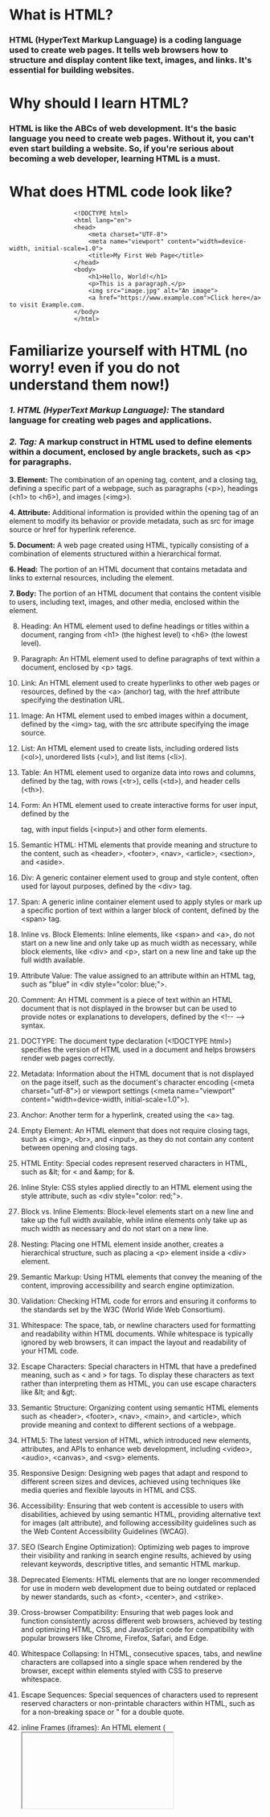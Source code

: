 # What is HTML?

### HTML (HyperText Markup Language) is a coding language used to create web pages. It tells web browsers how to structure and display content like text, images, and links. It's essential for building websites.

# Why should I learn HTML?

### HTML is like the ABCs of web development. It's the basic language you need to create web pages. Without it, you can't even start building a website. So, if you're serious about becoming a web developer, learning HTML is a must.

# What does HTML code look like?

                      <!DOCTYPE html>
                      <html lang="en">
                      <head>
                          <meta charset="UTF-8">
                          <meta name="viewport" content="width=device-width, initial-scale=1.0">
                          <title>My First Web Page</title>
                      </head>
                      <body>
                          <h1>Hello, World!</h1>
                          <p>This is a paragraph.</p>
                          <img src="image.jpg" alt="An image">
                          <a href="https://www.example.com">Click here</a> to visit Example.com.
                      </body>
                      </html>

# Familiarize yourself with HTML (no worry! even if you do not understand them now!)

### *1. HTML (HyperText Markup Language):* The standard language for creating web pages and applications.

### *2. Tag:* A markup construct in HTML used to define elements within a document, enclosed by angle brackets, such as \<p> for paragraphs.

**3. Element:** The combination of an opening tag, content, and a closing tag, defining a specific part of a webpage, such as paragraphs (\<p>), headings (\<h1> to \<h6>), and images (\<img>).

**4. Attribute:** Additional information is provided within the opening tag of an element to modify its behavior or provide metadata, such as src for image source or href for hyperlink reference.

**5. Document:** A web page created using HTML, typically consisting of a combination of elements structured within a hierarchical format.

**6. Head:** The portion of an HTML document that contains metadata and links to external resources, including the <head> element.

**7. Body:** The portion of an HTML document that contains the content visible to users, including text, images, and other media, enclosed within the <body> element.

8. Heading: An HTML element used to define headings or titles within a document, ranging from \<h1> (the highest level) to \<h6> (the lowest level).

9. Paragraph: An HTML element used to define paragraphs of text within a document, enclosed by \<p> tags.

10. Link: An HTML element used to create hyperlinks to other web pages or resources, defined by the \<a> (anchor) tag, with the href attribute specifying the destination URL.

11. Image: An HTML element used to embed images within a document, defined by the \<img> tag, with the src attribute specifying the image source.

12. List: An HTML element used to create lists, including ordered lists (\<ol>), unordered lists (\<ul>), and list items (\<li>).

13. Table: An HTML element used to organize data into rows and columns, defined by the <table> tag, with rows (\<tr>), cells (\<td>), and header cells (\<th>).

14. Form: An HTML element used to create interactive forms for user input, defined by the <form> tag, with input fields (\<input>) and other form elements.

15. Semantic HTML: HTML elements that provide meaning and structure to the content, such as \<header>, \<footer>, \<nav>, \<article>, \<section>, and \<aside>.

16. Div: A generic container element used to group and style content, often used for layout purposes, defined by the \<div> tag.

17. Span: A generic inline container element used to apply styles or mark up a specific portion of text within a larger block of content, defined by the \<span> tag.

18. Inline vs. Block Elements: Inline elements, like \<span> and \<a>, do not start on a new line and only take up as much width as necessary, while block elements, like \<div> and \<p>, start on a new line and take up the full width available.

19. Attribute Value: The value assigned to an attribute within an HTML tag, such as "blue" in \<div style="color: blue;">.

20. Comment: An HTML comment is a piece of text within an HTML document that is not displayed in the browser but can be used to provide notes or explanations to developers, defined by the \<!-- --> syntax.
    
21. DOCTYPE: The document type declaration (\<!DOCTYPE html>) specifies the version of HTML used in a document and helps browsers render web pages correctly.

22. Metadata: Information about the HTML document that is not displayed on the page itself, such as the document's character encoding (\<meta charset="utf-8">) or viewport settings (\<meta name="viewport" content="width=device-width, initial-scale=1.0">).

23. Anchor: Another term for a hyperlink, created using the \<a> tag.

24. Empty Element: An HTML element that does not require closing tags, such as \<img>, \<br>, and \<input>, as they do not contain any content between opening and closing tags.

25. HTML Entity: Special codes represent reserved characters in HTML, such as \&lt; for \< and \&amp; for &.

26. Inline Style: CSS styles applied directly to an HTML element using the style attribute, such as \<div style="color: red;">.

27. Block vs. Inline Elements: Block-level elements start on a new line and take up the full width available, while inline elements only take up as much width as necessary and do not start on a new line.

28. Nesting: Placing one HTML element inside another, creates a hierarchical structure, such as placing a \<p> element inside a \<div> element.

29. Semantic Markup: Using HTML elements that convey the meaning of the content, improving accessibility and search engine optimization.

30. Validation: Checking HTML code for errors and ensuring it conforms to the standards set by the W3C (World Wide Web Consortium).

31. Whitespace: The space, tab, or newline characters used for formatting and readability within HTML documents. While whitespace is typically ignored by web browsers, it can impact the layout and readability of your HTML code.

32. Escape Characters: Special characters in HTML that have a predefined meaning, such as \< and > for tags. To display these characters as text rather than interpreting them as HTML, you can use escape characters like \&lt; and \&gt;.

33. Semantic Structure: Organizing content using semantic HTML elements such as \<header>, \<footer>, \<nav>, \<main>, and \<article>, which provide meaning and context to different sections of a webpage.

34. HTML5: The latest version of HTML, which introduced new elements, attributes, and APIs to enhance web development, including \<video>, \<audio>, \<canvas>, and \<svg> elements.

35. Responsive Design: Designing web pages that adapt and respond to different screen sizes and devices, achieved using techniques like media queries and flexible layouts in HTML and CSS.

36. Accessibility: Ensuring that web content is accessible to users with disabilities, achieved by using semantic HTML, providing alternative text for images (alt attribute), and following accessibility guidelines such as the Web Content Accessibility Guidelines (WCAG).

37. SEO (Search Engine Optimization): Optimizing web pages to improve their visibility and ranking in search engine results, achieved by using relevant keywords, descriptive titles, and semantic HTML markup.

38. Deprecated Elements: HTML elements that are no longer recommended for use in modern web development due to being outdated or replaced by newer standards, such as \<font>, \<center>, and \<strike>.

39. Cross-browser Compatibility: Ensuring that web pages look and function consistently across different web browsers, achieved by testing and optimizing HTML, CSS, and JavaScript code for compatibility with popular browsers like Chrome, Firefox, Safari, and Edge.

40. Whitespace Collapsing: In HTML, consecutive spaces, tabs, and newline characters are collapsed into a single space when rendered by the browser, except within elements styled with CSS to preserve whitespace.

41. Escape Sequences: Special sequences of characters used to represent reserved characters or non-printable characters within HTML, such as &nbsp; for a non-breaking space or &quot; for a double quote.

42. inline Frames (iframes): An HTML element (<iframe>) used to embed another HTML document within the current document. This is commonly used for embedding videos, maps, or other external content.

43. Meta Tags: HTML <meta> tags provide metadata about the HTML document, such as character encoding (\<meta charset="utf-8">), viewport settings (\<meta name="viewport" content="width=device-width, initial-scale=1.0">), or specifying keywords and description for search engines.

44. Blockquote: An HTML element (\<blockquote>) used to indicate that a section of text is quoted from another source. It is commonly styled to stand out from the rest of the content.

45. Abbreviation and Acronym: HTML elements (\<abbr> and \<acronym>) used to mark up abbreviations and acronyms in text. They can include a title attribute to provide the full expansion of the abbreviation or acronym.

46. Semantic Elements for Time: HTML5 introduced elements like \<time> for marking up dates, times, or durations in a machine-readable format, enhancing accessibility and search engine understanding.

47. Web Standards: Guidelines and specifications set by organizations like the W3C to ensure interoperability and compatibility among web technologies. Adhering to web standards promotes consistency and accessibility in web development.


# Let's Examine an HTML Code: 

                                <!DOCTYPE html> <!-- Declares the document type -->
                                <html lang="en"> <!-- Specifies the language of the document -->
                                
                                <head>
                                    <meta charset="UTF-8"> <!-- Sets the character encoding to UTF-8 -->
                                    <meta name="viewport" content="width=device-width, initial-scale=1.0"> <!-- Sets the viewport for responsive design -->
                                    <title>My Web Page</title> <!-- Sets the title of the web page -->
                                    
                                    <!-- Linking to an external CSS file -->
                                    <link rel="stylesheet" href="styles.css">
                                    
                                    <!-- Embedding CSS styles directly within the HTML document -->
                                    <style>
                                        body {
                                            font-family: Arial, sans-serif; /* Setting the font family for the entire document */
                                            background-color: #f0f0f0; /* Setting the background color */
                                        }
                                        h1 {
                                            color: blue; /* Changing the color of the h1 headings */
                                        }
                                    </style>
                                    
                                    <!-- Including JavaScript -->
                                    <script src="script.js"></script>
                                    
                                    <!-- Inline JavaScript -->
                                    <script>
                                        function greet() {
                                            alert('Hello, world!'); /* Function to greet users with an alert */
                                        }
                                    </script>
                                </head>
                                
                                <body>
                                    <!-- Header Section -->
                                    <header>
                                        <h1>Welcome to My Website</h1> <!-- Heading for the website title -->
                                        <nav>
                                            <!-- Navigation Links -->
                                            <ul>
                                                <li><a href="#home">Home</a></li> <!-- Link to the home section -->
                                                <li><a href="#about">About</a></li> <!-- Link to the about section -->
                                                <li><a href="#contact">Contact</a></li> <!-- Link to the contact section -->
                                            </ul>
                                        </nav>
                                    </header>
                                    
                                    <!-- Main Content Section -->
                                    <main>
                                        <!-- Article Section -->
                                        <article>
                                            <h2>About Us</h2> <!-- Heading for the about section -->
                                            <p>Lorem ipsum dolor sit amet, consectetur adipiscing elit. Sed vitae fermentum nunc. Integer vitae orci vel odio vestibulum tempus.</p> <!-- Placeholder text for the about content -->
                                        </article>
                                        
                                        <!-- Sidebar Section -->
                                        <aside>
                                            <h2>Latest News</h2> <!-- Heading for the latest news section -->
                                            <p>Stay tuned for updates!</p> <!-- Placeholder text for the latest news content -->
                                        </aside>
                                    </main>
                                    
                                    <!-- Footer Section -->
                                    <footer>
                                        <p>&copy; 2024 My Website. All rights reserved.</p> <!-- Copyright information -->
                                    </footer>
                                
                                    <!-- Embedding an image -->
                                    <img src="image.jpg" alt="A beautiful image"> <!-- Embedding an image with alt text -->
                                
                                    <!-- Creating a form -->
                                    <form action="/submit" method="post">
                                        <label for="name">Name:</label> <!-- Label for the name input field -->
                                        <input type="text" id="name" name="name" required> <!-- Text input for name with required attribute -->
                                        <label for="email">Email:</label> <!-- Label for the email input field -->
                                        <input type="email" id="email" name="email" required> <!-- Email input with required attribute -->
                                        <button type="submit">Submit</button> <!-- Submit button -->
                                    </form>
                                
                                    <!-- Including an iframe for embedding external content -->
                                    <iframe src="https://www.example.com" title="External Content" width="400" height="300"></iframe> <!-- Embedding an external content -->
                                
                                    <!-- Adding a table -->
                                    <table>
                                        <caption>Monthly Sales Report</caption> <!-- Caption for the table -->
                                        <thead>
                                            <tr>
                                                <th>Date</th> <!-- Table header for date -->
                                                <th>Product</th> <!-- Table header for product -->
                                                <th>Quantity</th> <!-- Table header for quantity -->
                                                <th>Revenue</th> <!-- Table header for revenue -->
                                            </tr>
                                        </thead>
                                        <tbody>
                                            <tr>
                                                <td>2024-01-01</td> <!-- Table data for date -->
                                                <td>Product A</td> <!-- Table data for product -->
                                                <td>100</td> <!-- Table data for quantity -->
                                                <td>$1000</td> <!-- Table data for revenue -->
                                            </tr>
                                            <!-- Additional rows here -->
                                        </tbody>
                                    </table>
                                
                                    <!-- Adding semantic HTML5 elements for better structure -->
                                    <section>
                                        <h2>Featured Products</h2> <!-- Heading for featured products section -->
                                        <!-- Product listings here -->
                                    </section>
                                    
                                    <!-- Using HTML5 audio and video elements for multimedia content -->
                                    <audio controls>
                                        <source src="music.mp3" type="audio/mpeg"> <!-- Audio source with controls -->
                                        Your browser does not support the audio element.
                                    </audio>
                                
                                    <video controls>
                                        <source src="video.mp4" type="video/mp4"> <!-- Video source with controls -->
                                        Your browser does not support the video element.
                                    </video>
                                
                                    <!-- Adding SVG graphics -->
                                    <svg width="100" height="100">
                                        <circle cx="50" cy="50" r="40" fill="red" /> <!-- Circle SVG element -->
                                    </svg>
                                
                                    <!-- Adding a canvas for dynamic graphics -->
                                    <canvas id="myCanvas" width="200" height="100"></canvas> <!-- Canvas for dynamic graphics -->
                                
                                    <!-- Adding a progress bar -->
                                    <progress value="70" max="100"></progress> <!-- Progress bar -->
                                
                                    <!-- Adding a meter element -->
                                    <meter value="0.7"></meter> <!-- Meter element -->
                                
                                    <!-- Adding a details and summary for collapsible content -->
                                    <details>
                                        <summary>Click to reveal more</summary> <!-- Summary for collapsible content -->
                                        <p>This is more information that can be revealed.</p> <!-- Content to be revealed -->
                                    </details>
                                
                                    <!-- Adding a time element for date and time -->
                                    <p>Document last updated: <time datetime="2024-04-08T09:00">April 8, 2024</time></p> <!-- Time element for date and time -->
                                
                                    <!-- Adding a datalist for pre-defined options in input -->
                                    <label for="browser">Choose your browser:</label> <!-- Label for datalist -->
                                    <input list="browsers" id="browser" name="browser"> <!-- Input field with datalist -->
                                    <datalist id="browsers">
                                        <option value="Chrome"> <!-- Pre-defined option for Chrome -->
                                        <option value="Firefox"> <!-- Pre-defined option for Firefox -->
                                        <option value="Edge"> <!-- Pre-defined option for Edge -->
                                        <option value="Safari"> <!-- Pre-defined option for Safari -->
                                    </datalist>
                                
                                    <!-- Adding a summary for table headers -->
                                    <table>
                                        <caption>Monthly Sales Report</caption> <!-- Caption for the table -->
                                        <thead>
                                            <tr>
                                                <th><abbr title="Date">Date</abbr></th> <!-- Table header abbreviation for date -->
                                                <th><abbr title="Product">Product</abbr></th> <!-- Table header abbreviation for product -->
                                                <th><abbr title="Quantity">Qty</abbr></th> <!-- Table header abbreviation for quantity -->
                                                <th><abbr title="Revenue">Rev</abbr></th> <!-- Table header abbreviation for revenue -->
                                            </tr>
                                        </thead>
                                        <tbody>
                                            <tr>
                                                <td>2024-01-01</td> <!-- Table data for date -->
                                                <td>Product A</td> <!-- Table data for product -->
                                                <td>100</td> <!-- Table data for quantity -->
                                                <td>$1000</td> <!-- Table data for revenue -->
                                            </tr>
                                            <!-- Additional rows here -->
                                        </tbody>
                                    </table>
                                
                                    <!-- Adding a summary for figure elements -->
                                    <figure>
                                        <img src="image.jpg" alt="A beautiful image"> <!-- Image within a figure element -->
                                        <figcaption>A caption for the image.</figcaption> <!-- Caption for the image -->
                                    </figure>
                                
                                    <!-- Adding a keygen for generating cryptographic keys -->
                                    <label for="key">Generate a key:</label> <!-- Label for keygen -->
                                    <keygen id="key" name="key" challenge="random challenge string"> <!-- Keygen for generating cryptographic keys -->
                                
                                    <!-- Adding a mark element for highlighting text -->
                                    <p>This is <mark>highlighted</mark> text.</p> <!-- Mark element for highlighting text -->
                                
                                    <!-- Adding a dialog for interactive prompts -->
                                    <dialog open> <!-- Dialog box -->
                                        <p>This is a dialog box.</p> <!-- Content within the dialog box -->
                                        <button>Close</button> <!-- Close button for the dialog box -->
                                    </dialog>
                                
                                    <!-- Adding a nav element for navigation links -->
                                    <nav>
                                        <ul>
                                            <li><a href="#home">Home</a></li> <!-- Link to the home section -->
                                            <li><a href="#about">About</a></li> <!-- Link to the about section -->
                                            <li><a href="#contact">Contact</a></li> <!-- Link to the contact section -->
                                        </ul>
                                    </nav>
                                
                                </body>
                                
                                </html>


    


